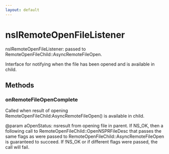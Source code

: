 ```yaml
---
layout: default
---
```


# nsIRemoteOpenFileListener #

nsIRemoteOpenFileListener: passed to RemoteOpenFileChild::AsyncRemoteFileOpen.

Interface for notifying when the file has been opened and is available in
child.


## Methods ##

### onRemoteFileOpenComplete ###

Called when result of opening RemoteOpenFileChild:AsyncRemoteFileOpen()
is available in child.

@param aOpenStatus: nsresult from opening file in parent.  If NS_OK,
then a following call to RemoteOpenFileChild::OpenNSPRFileDesc that
passes the same flags as were passed to
RemoteOpenFileChild::AsyncRemoteFileOpen is guaranteed to succeed.  If
!NS_OK or if different flags were passed, the call will fail.

